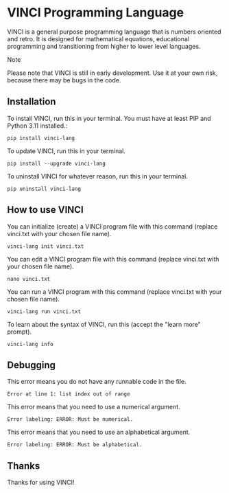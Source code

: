 # VINCI Programming Language
VINCI is a general purpose programming language that is numbers oriented and retro. It is designed for mathematical equations, educational programming and transitioning from higher to lower level languages.

> [!NOTE]
> Please note that VINCI is still in early development. Use it at your own risk, because there may be bugs in the code.

## Installation
To install VINCI, run this in your terminal. You must have at least PIP and Python 3.11 installed.:
```
pip install vinci-lang
```
To update VINCI, run this in your terminal.
```
pip install --upgrade vinci-lang
```
To uninstall VINCI for whatever reason, run this in your terminal.
```
pip uninstall vinci-lang
```
## How to use VINCI
You can initialize (create) a VINCI program file with this command (replace vinci.txt with your chosen file name).
```
vinci-lang init vinci.txt
```
You can edit a VINCI program file with this command (replace vinci.txt with your chosen file name).
```
nano vinci.txt
```
You can run a VINCI program with this command (replace vinci.txt with your chosen file name).
```
vinci-lang run vinci.txt
```
To learn about the syntax of VINCI, run this (accept the "learn more" prompt).
```
vinci-lang info
```
## Debugging
This error means you do not have any runnable code in the file.
```
Error at line 1: list index out of range
```
This error means that you need to use a numerical argument.
```
Error labeling: ERROR: Must be numerical.
```
This error means that you need to use an alphabetical argument.
```
Error labeling: ERROR: Must be alphabetical.
```
## Thanks
Thanks for using VINCI!
